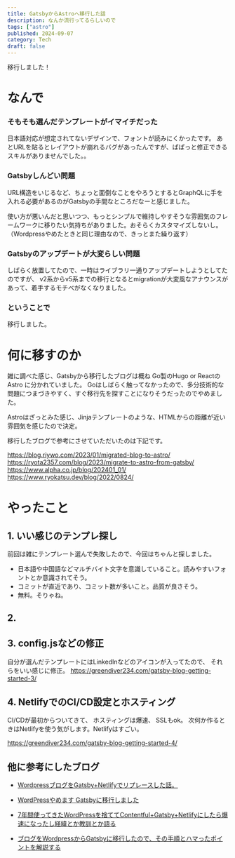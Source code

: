```yaml
---
title: GatsbyからAstroへ移行した話
description: なんか流行ってるらしいので
tags: ["astro"]
published: 2024-09-07
category: Tech
draft: false
---
```


移行しました！

# なんで

### そもそも選んだテンプレートがイマイチだった

日本語対応が想定されてないデザインで、フォントが読みにくかったです。
あとURLを貼るとレイアウトが崩れるバグがあったんですが、ぱぱっと修正できるスキルがありませんでした。。

### Gatsbyしんどい問題

URL構造をいじるなど、ちょっと面倒なことをやろうとするとGraphQLに手を入れる必要があるのがGatsbyの手間なところだなーと感じました。

使い方が悪いんだと思いつつ、もっとシンプルで維持しやすそうな雰囲気のフレームワークに移りたい気持ちがありました。おそらくカスタマイズしないし。
（Wordpressやめたときと同じ理由なので、きっとまた繰り返す）

### Gatsbyのアップデートが大変らしい問題

しばらく放置してたので、一時はライブラリ一通りアップデートしようとしてたのですが、
v2系からv5系までの移行となるとmigrationが大変風なアナウンスがあって、着手するモチベがなくなりました。

### ということで

移行しました。

# 何に移すのか

雑に調べた感じ、Gatsbyから移行したブログは概ね Go製のHugo or ReactのAstro に分かれていました。
Goはしばらく触ってなかったので、多分技術的な問題につまづきやすく、すぐ移行先を探すことになりそうだったのでやめました。

Astroはざっとみた感じ、Jinjaテンプレートのような、HTMLからの距離が近い雰囲気を感じたので決定。

移行したブログで参考にさせていただいたのは下記です。

https://blog.riywo.com/2023/01/migrated-blog-to-astro/
https://ryota2357.com/blog/2023/migrate-to-astro-from-gatsby/
https://www.alpha.co.jp/blog/202401_01/
https://www.ryokatsu.dev/blog/2022/0824/


# やったこと

## 1. いい感じのテンプレ探し

前回は雑にテンプレート選んで失敗したので、今回はちゃんと探しました。

- 日本語や中国語などマルチバイト文字を意識していること。読みやすいフォントとか意識されてそう。
- コミットが直近であり、コミット数が多いこと。品質が良さそう。
- 無料。そりゃね。



## 2. 

## 3. config.jsなどの修正

自分が選んだテンプレートにはLinkedInなどのアイコンが入ってたので、
それらをいい感じに修正。
<https://greendiver234.com/gatsby-blog-getting-started-3/>

## 4. NetlifyでのCI/CD設定とホスティング

CI/CDが最初からついてきて、
ホスティングは爆速、
SSLもok。
次何か作るときはNetlifyを使う気がします。Netlifyはすごい。

<https://greendiver234.com/gatsby-blog-getting-started-4/>

## 他に参考にしたブログ

- [WordpressブログをGatsby+Netlifyでリプレースした話。](https://ver-1-0.net/2019/01/10/blog-renewal-by-gatsby)

- [WordPressやめます Gatsbyに移行しました](https://tech-blog.s-yoshiki.com/entry/192)

- [7年間使ってきたWordPressを捨ててContentful+Gatsby+Netlifyにしたら爆速になったし経緯とか教訓とか語る](https://qiita.com/kfurumiya/items/d0f4a327318b88bd6199)

- [ブログをWordpressからGatsbyに移行したので、その手順とハマったポイントを解説する](https://qiita.com/akashixi/items/9653d0a6522117618e0f)

